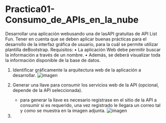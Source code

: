 # Practica01-Consumo_de_APIs_en_la_nube
Desarrollar una aplicación webusando una de lasAPI gratuitas de API List Fun. Tener en cuenta que se deben aplicar buenas prácticas para el desarrollo de la interfaz gráfica de usuario, para la cuál se permite utilizar plantilla deBootstrap.
Requisitos:
    • La aplicación Web debe permitir buscar la información a través de un nombre.
    • Además, se deberá visualizar toda la información disponible de la base de datos. 
    
    
  1. Identificar gráficamente la arquitectura web de la aplicación a desarrollar.
     ![imagen](https://user-images.githubusercontent.com/56565107/114470627-d2eb8100-9bb4-11eb-9900-bc63cb6df60b.png)
     
  2. Generar una llave para consumir los servicios web de la API (opcional, depende de la API seleccionada).
        - para generar la llave es necesario registrase en el sitio de la API a consumir si es requerido, una vez registrado le llegara un correo tal y como se                             muestra en la imagen adjunta. 
        ![imagen](https://user-images.githubusercontent.com/56565107/114470781-15ad5900-9bb5-11eb-9264-a43064717ac7.png)


  3. 
